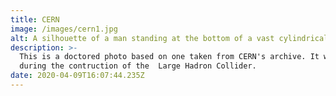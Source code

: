 ```yaml
---
title: CERN
image: /images/cern1.jpg
alt: A silhouette of a man standing at the bottom of a vast cylindrical structure
description: >-
  This is a doctored photo based on one taken from CERN's archive. It was taken
  during the contruction of the  Large Hadron Collider.
date: 2020-04-09T16:07:44.235Z
---
```

